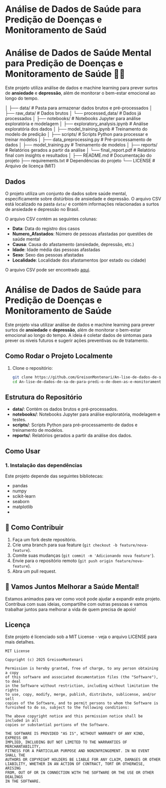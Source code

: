 # Análise de Dados de Saúde para Predição de Doenças e Monitoramento de Saúd


# Análise de Dados de Saúde Mental para Predição de Doenças e Monitoramento de Saúde 🌱🧠

Este projeto utiliza análise de dados e machine learning para prever surtos de **ansiedade** e **depressão**, além de monitorar o bem-estar emocional ao longo do tempo.

│
├── data/                     # Pasta para armazenar dados brutos e pré-processados
│   ├── raw_data/             # Dados brutos
│   └── processed_data/       # Dados já processados
│
├── notebooks/                # Notebooks Jupyter para análise exploratória e modelagem
│   ├── exploratory_analysis.ipynb  # Análise exploratória dos dados
│   ├── model_training.ipynb  # Treinamento do modelo de predição
│
├── scripts/                  # Scripts Python para processar e treinar modelos
│   ├── data_preprocessing.py  # Pré-processamento de dados
│   ├── model_training.py     # Treinamento de modelos
│
├── reports/                  # Relatórios gerados a partir da análise
│   └── final_report.pdf      # Relatório final com insights e resultados
│
├── README.md                 # Documentação do projeto
├── requirements.txt          # Dependências do projeto
└── LICENSE                   # Arquivo de licença (MIT)



## Dados

O projeto utiliza um conjunto de dados sobre saúde mental, especificamente sobre distúrbios de ansiedade e depressão. O arquivo CSV está localizado na pasta `data/` e contém informações relacionadas a surtos de ansiedade e depressão no Brasil.

O arquivo CSV contém as seguintes colunas:
- **Data**: Data do registro dos casos
- **Numero_Afastados**: Número de pessoas afastadas por questões de saúde mental
- **Causa**: Causa do afastamento (ansiedade, depressão, etc.)
- **Idade**: Idade média das pessoas afastadas
- **Sexo**: Sexo das pessoas afastadas
- **Localidade**: Localidade dos afastamentos (por estado ou cidade)

O arquivo CSV pode ser encontrado [aqui](data/arquivo.csv).

# Análise de Dados de Saúde para Predição de Doenças e Monitoramento de Saúde

Este projeto visa utilizar análise de dados e machine learning para prever surtos de **ansiedade** e **depressão**, além de monitorar o bem-estar emocional ao longo do tempo. A ideia é coletar dados de sintomas para prever os níveis futuros e sugerir ações preventivas ou de tratamento.

## Como Rodar o Projeto Localmente

1. Clone o repositório:

   ```bash
   git clone https://github.com/GreisonMontenari/An-lise-de-dados-de-sa-de-para-predi-o-de-doen-as-e-monitoramento-de-sa-de.git
   cd An-lise-de-dados-de-sa-de-para-predi-o-de-doen-as-e-monitoramento-de-sa-de


## Estrutura do Repositório

- **data/**: Contém os dados brutos e pré-processados.
- **notebooks/**: Notebooks Jupyter para análise exploratória, modelagem e testes.
- **scripts/**: Scripts Python para pré-processamento de dados e treinamento de modelos.
- **reports/**: Relatórios gerados a partir da análise dos dados.

## Como Usar

### 1. Instalação das dependências
Este projeto depende das seguintes bibliotecas:
- pandas
- numpy
- scikit-learn
- seaborn
- matplotlib
- 
## 🤝 Como Contribuir
1. Faça um fork deste repositório.
2. Crie uma branch para sua feature (`git checkout -b feature/nova-feature`).
3. Comite suas mudanças (`git commit -m 'Adicionando nova feature'`).
4. Envie para o repositório remoto (`git push origin feature/nova-feature`).
5. Abra um pull request.

## 🚀 Vamos Juntos Melhorar a Saúde Mental!

Estamos animados para ver como você pode ajudar a expandir este projeto. Contribua com suas ideias, compartilhe com outras pessoas e vamos trabalhar juntos para melhorar a vida de quem precisa de apoio!


## Licença
Este projeto é licenciado sob a MIT License - veja o arquivo LICENSE para mais detalhes.
```text
MIT License

Copyright (c) 2025 GreisonMontenari

Permission is hereby granted, free of charge, to any person obtaining a copy
of this software and associated documentation files (the "Software"), to deal
in the Software without restriction, including without limitation the rights
to use, copy, modify, merge, publish, distribute, sublicense, and/or sell
copies of the Software, and to permit persons to whom the Software is
furnished to do so, subject to the following conditions:

The above copyright notice and this permission notice shall be included in all
copies or substantial portions of the Software.

THE SOFTWARE IS PROVIDED "AS IS", WITHOUT WARRANTY OF ANY KIND, EXPRESS OR
IMPLIED, INCLUDING BUT NOT LIMITED TO THE WARRANTIES OF MERCHANTABILITY,
FITNESS FOR A PARTICULAR PURPOSE AND NONINFRINGEMENT. IN NO EVENT SHALL THE
AUTHORS OR COPYRIGHT HOLDERS BE LIABLE FOR ANY CLAIM, DAMAGES OR OTHER
LIABILITY, WHETHER IN AN ACTION OF CONTRACT, TORT OR OTHERWISE, ARISING
FROM, OUT OF OR IN CONNECTION WITH THE SOFTWARE OR THE USE OR OTHER DEALINGS
IN THE SOFTWARE.
